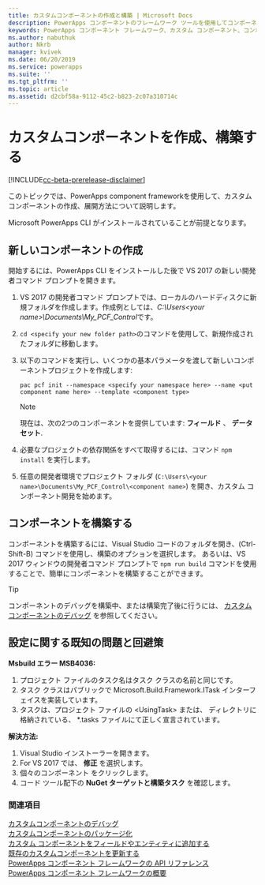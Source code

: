 ```yaml
---
title: カスタムコンポーネントの作成と構築 | Microsoft Docs
description: PowerApps コンポーネントのフレームワーク ツールを使用してコンポーネントの作成を開始する
keywords: PowerApps コンポーネント フレームワーク、カスタム コンポーネント、コンポーネント フレームワーク
ms.author: nabuthuk
author: Nkrb
manager: kvivek
ms.date: 06/20/2019
ms.service: powerapps
ms.suite: ''
ms.tgt_pltfrm: ''
ms.topic: article
ms.assetid: d2cbf58a-9112-45c2-b823-2c07a310714c
---
```


# <a name="create-and-build-a-custom-component"></a>カスタムコンポーネントを作成、構築する

[!INCLUDE[cc-beta-prerelease-disclaimer](../../includes/cc-beta-prerelease-disclaimer.md)]

このトピックでは、PowerApps component frameworkを使用して、カスタム コンポーネントの作成、展開方法について説明します。

Microsoft PowerApps CLI がインストールされていることが前提となります。

## <a name="create-a-new-component"></a>新しいコンポーネントの作成

開始するには、PowerApps CLI をインストールした後で VS 2017 の新しい開発者コマンド プロンプトを開きます。

1. VS 2017 の開発者コマンド プロンプトでは、ローカルのハードディスクに新規フォルダを作成します。作成例としては、*C:\Users\<your name>\Documents\My_PCF_Control*です。
2. `cd <specify your new folder path>`のコマンドを使用して、新規作成されたフォルダに移動します。
3. 以下のコマンドを実行し、いくつかの基本パラメータを渡して新しいコンポーネントプロジェクトを作成します:

    `pac pcf init --namespace <specify your namespace here> --name <put component name here> --template <component type>`
 
   > [!NOTE]
   > 現在は、次の2つのコンポーネントを提供しています: **フィールド** 、 **データセット**.

4. 必要なプロジェクトの依存関係をすべて取得するには、コマンド `npm install` を実行します。
5. 任意の開発者環境でプロジェクト フォルダ (`C:\Users\<your name>\Documents\My_PCF_Control\<component name>`) を開き、カスタム コンポーネント開発を始めます。

## <a name="build-your-component"></a>コンポーネントを構築する

コンポーネントを構築するには、Visual Studio コードのフォルダを開き、(Ctrl-Shift-B) コマンドを使用し、構築のオプションを選択します。 あるいは、VS 2017 ウィンドウの開発者コマンド プロンプトで  `npm run build` コマンドを使用することで、簡単にコンポーネントを構築することができます。

> [!TIP]
> コンポーネントのデバッグを構築中、または構築完了後に行うには、 [カスタムコンポーネントのデバッグ](debugging-custom-controls.md) を参照してください。

## <a name="known-configuration-issues-and-workarounds"></a>設定に関する既知の問題と回避策

**Msbuild エラー MSB4036:**

1. プロジェクト ファイルのタスク名はタスク クラスの名前と同じです。
2. タスク クラスはパブリックで Microsoft.Build.Framework.ITask インターフェイスを実装しています。
3. タスクは、プロジェクト ファイルの \<UsingTask> または、 <path> ディレクトリに格納されている、 *.tasks ファイルにて正しく宣言されています。

**解決方法:**

1. Visual Studio インストーラーを開きます。 
1. For VS 2017 では、 **修正** を選択します。 
1. 個々のコンポーネント をクリックします。
1. コード ツール配下の **NuGet ターゲットと構築タスク** を確認します。

### <a name="see-also"></a>関連項目

[カスタムコンポーネントのデバッグ](debugging-custom-controls.md)<br/>
[カスタムコンポーネントのパッケージ化](import-custom-controls.md)<br/>
[カスタム コンポーネントをフィールドやエンティティに追加する](add-custom-controls-to-a-field-or-entity.md)<br/>
[既存のカスタムコンポーネントを更新する](updating-existing-controls.md)<br/>
[PowerApps コンポーネント フレームワークの API リファレンス](reference/index.md)<br/>
[PowerApps コンポーネント フレームワークの概要](overview.md)
